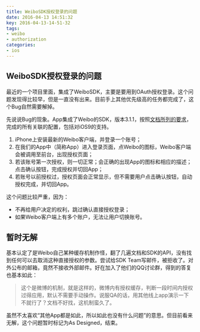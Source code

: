 ```yaml
---
title: WeiboSDK授权登录的问题
date: 2016-04-13 14:51:32
key: 2016-04-13-14-51-32
tags:
- weibo
- authorization
categories:
- ios
---
```


## WeiboSDK授权登录的问题
最近的一个项目里面，集成了WeiboSDK，主要是要用到OAuth授权登录。这个问题发现得比较早，但是一直没有出来。目前手上其他优先级高的任务都完成了，这个Bug自然需要解掉。

先说说Bug的现象。App集成了Weibo的SDK，版本3.1.1，按照[文档所列的要求](https://github.com/sinaweibosdk/weibo_ios_sdk)，完成的所有关联的配置，包括对iOS9的支持。
<!-- more -->

1. iPhone上安装最新的Weibo客户端，并登录一个账号；
2. 在我们的App中（简称App）进入登录页面，点Weibo的图标，Weibo客户端会被调用至前台，出现授权页面；
3. 若该账号第一次授权，则一切正常；会正确的出现App的图标和相应的描述；点击确认按钮，完成授权并切回App；
4. 若账号以前授权过，授权页面会正常显示，但不需要用户点击确认按钮，自动授权完成，并切回App。
<!-- more -->
这个问题比较严重，因为：

- 不再给用户决定的权利，跳过确认直接授权登录；
- 如果Weibo客户端上有多个账户，无法让用户切换账号。

## 暂时无解
基本认定了是Weibo自己某种缓存机制作怪，翻了几遍文档和SDK的API，没有找到任何可以去取消这种直接授权的参数。尝试给SDK Team写邮件，被拒收了。对外公布的邮箱，竟然不接收外部邮件。好在加入了他们的QQ讨论群，得到的答复也基本如此：
> 这个是微博的机制，就是这样的，微博内有授权缓存，判断一段时间内授权过得应用，默认不需要手动操作。说服QA的话，用其他线上app演示一下不就行了？文档不好找，这机制蛮久了。

虽然不太喜欢“其他App都是如此，所以如此也没有什么问题”的意思。但目前看来无解，这个问题暂时标记为As Designed，结束。
